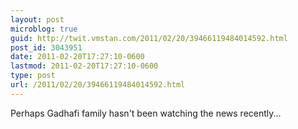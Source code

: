 ```yaml
---
layout: post
microblog: true
guid: http://twit.vmstan.com/2011/02/20/39466119484014592.html
post_id: 3043951
date: 2011-02-20T17:27:10-0600
lastmod: 2011-02-20T17:27:10-0600
type: post
url: /2011/02/20/39466119484014592.html
---
```

Perhaps Gadhafi family hasn't been watching the news recently...
